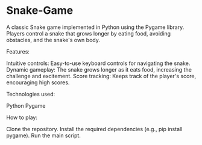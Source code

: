 # Snake-Game

A classic Snake game implemented in Python using the Pygame library. Players control a snake that grows longer by eating food, avoiding obstacles, and the snake's own body.

Features:

Intuitive controls: Easy-to-use keyboard controls for navigating the snake.
Dynamic gameplay: The snake grows longer as it eats food, increasing the challenge and excitement.
Score tracking: Keeps track of the player's score, encouraging high scores.

Technologies used:

Python
Pygame

How to play:

Clone the repository.
Install the required dependencies (e.g., pip install pygame).
Run the main script.
